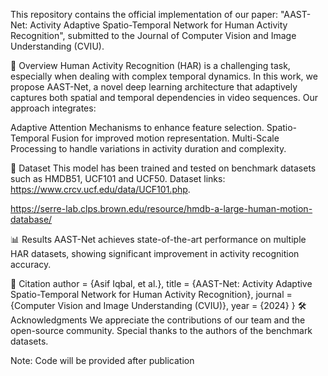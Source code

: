 This repository contains the official implementation of our paper:
"AAST-Net: Activity Adaptive Spatio-Temporal Network for Human Activity Recognition", submitted to the Journal of Computer Vision and Image Understanding (CVIU).

📌 Overview
Human Activity Recognition (HAR) is a challenging task, especially when dealing with complex temporal dynamics. In this work, we propose AAST-Net, a novel deep learning architecture that adaptively captures both spatial and temporal dependencies in video sequences. Our approach integrates:

Adaptive Attention Mechanisms to enhance feature selection.
Spatio-Temporal Fusion for improved motion representation.
Multi-Scale Processing to handle variations in activity duration and complexity.


📝 Dataset
This model has been trained and tested on benchmark datasets such as HMDB51, UCF101 and UCF50. 
Dataset links: 
https://www.crcv.ucf.edu/data/UCF101.php.

https://serre-lab.clps.brown.edu/resource/hmdb-a-large-human-motion-database/

📊 Results
AAST-Net achieves state-of-the-art performance on multiple HAR datasets, showing significant improvement in activity recognition accuracy.

🔗 Citation
  author = {Asif Iqbal, et al.},
  title = {AAST-Net: Activity Adaptive Spatio-Temporal Network for Human Activity Recognition},
  journal = {Computer Vision and Image Understanding (CVIU)},
  year = {2024}
}
🛠️ Acknowledgments
We appreciate the contributions of our team and the open-source community. Special thanks to the authors of the benchmark datasets.

Note: Code will be provided after publication
